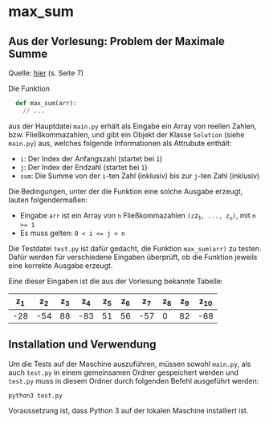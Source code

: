 # max_sum
## Aus der Vorlesung: Problem der Maximale Summe

Quelle: [hier](https://elearning.uni-bayreuth.de/pluginfile.php/2415891/mod_resource/content/6/1handout.pdf) (s. Seite 7)

Die Funktion 
```python
  def max_sum(arr):
    // ...
```
aus der Hauptdatei `main.py` erhält als Eingabe ein Array von reellen Zahlen, bzw. Fließkommazahlen, und gibt ein Objekt der Klasse `Solution` (siehe `main.py`) aus, welches folgende Informationen als Attrubute enthält:

* `i`: Der Index der Anfangszahl (startet bei `1`)
* `j`: Der Index der Endzahl (startet bei `1`)
* `sum`: Die Summe von der `i`-ten Zahl (inklusiv) bis zur `j`-ten Zahl (inklusiv)

Die Bedingungen, unter der die Funktion eine solche Ausgabe erzeugt, lauten folgendermaßen: 

* Eingabe `arr` ist ein Array von `n` Fließkommazahlen `(z`z<sub>1</sub>`, ..., z`<sub>`n`</sub>`)`, mit `n >= 1`
* Es muss gelten: `0 < i <= j < n`

Die Testdatei `test.py` ist dafür gedacht, die Funktion `max_sum(arr)`  zu testen. Dafür werden für verschiedene Eingaben überprüft, ob die Funktion jeweils eine korrekte Ausgabe erzeugt.

Eine dieser Eingaben ist die aus der Vorlesung bekannte Tabelle:

| z<sub>1</sub> | z<sub>2</sub> | z<sub>3</sub> | z<sub>4</sub> | z<sub>5<sub> | z<sub>6</sub> | z<sub>7</sub> | z<sub>8</sub> | z<sub>9</sub> | z<sub>10</sub>
| --- | --- | --- | --- | --- | --- | --- | --- | --- | --- |
| -28 | -54 | 88 | -83 | 51 | 56 | -57 | 0 | 82 | -68



## Installation und Verwendung

Um die Tests auf der Maschine auszuführen, müssen sowohl `main.py`, als auch `test.py` in einem gemeinsamen Ordner gespeichert werden und `test.py` muss in diesem Ordner durch folgenden Befehl ausgeführt werden:

```
python3 test.py 
```

Voraussetzung ist, dass Python 3 auf der lokalen Maschine installiert ist.

